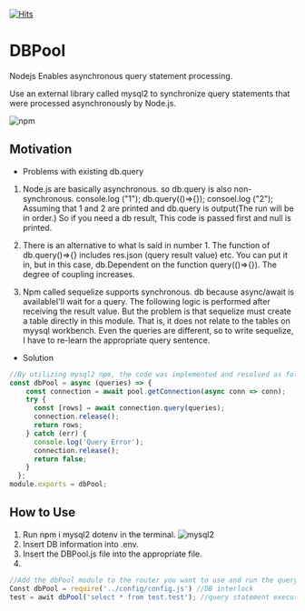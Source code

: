[![Hits](https://hits.seeyoufarm.com/api/count/incr/badge.svg?url=https%3A%2F%2Fgithub.com%2Fkingbj940429%2FBJ.DBPool&count_bg=%230090FF&title_bg=%23555555&icon=opslevel.svg&icon_color=%23E7E7E7&title=hits&edge_flat=false)](https://hits.seeyoufarm.com)

# DBPool

Nodejs Enables asynchronous query statement processing.

Use an external library called mysql2 to synchronize query statements that were processed asynchronously by Node.js.

![npm](https://img.shields.io/badge/npm-v6.14.4-blue)

## Motivation 
- Problems with existing db.query

1) Node.js are basically asynchronous. so db.query is also non-synchronous.
console.log ("1");
db.query(()=>{});
consoel.log ("2");
Assuming that 1 and 2 are printed and db.query is output(The run will be in order.) So if you need a db result,
This code is passed first and null is printed.

2) There is an alternative to what is said in number 1. The function of db.query()=>{} includes res.json (query result value) etc.
You can put it in, but in this case, db.Dependent on the function query(()=>{}). The degree of coupling increases.

3) Npm called sequelize supports synchronous. db because async/await is availableI'll wait for a query.
The following logic is performed after receiving the result value. But the problem is that sequelize must create a table directly in this module.
That is, it does not relate to the tables on myysql workbench. Even the queries are different, so to write sequelize,
I have to re-learn the appropriate query sentence.

* Solution
```js
//By utilizing mysql2 npm, the code was implemented and resolved as follows.
const dbPool = async (queries) => {
    const connection = await pool.getConnection(async conn => conn);
    try {    
      const [rows] = await connection.query(queries);
      connection.release();
      return rows;
    } catch (err) {
      console.log('Query Error');
      connection.release();
      return false;
    }
  };
module.exports = dbPool;
```
## How to Use
1) Run npm i mysql2 dotenv in the terminal.
![mysql2](https://img.shields.io/badge/mysql2-v2.2.5-orange)
2) Insert DB information into .env.
3) Insert the DBPool.js file into the appropriate file.
4)
```js
//Add the dbPool module to the router you want to use and run the query statement as await dbPool ("querymoon").
Const dbPool = require('../config/config.js') //DB interlock
test = awit dbPool('select * from test.test'); //query statement executed
```

